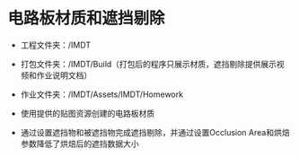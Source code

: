 # 电路板材质和遮挡剔除

- 工程文件夹：/IMDT

- 打包文件夹：/IMDT/Build（打包后的程序只展示材质，遮挡剔除提供展示视频和作业说明文档）

- 作业文件夹：/IMDT/Assets/IMDT/Homework

- 使用提供的贴图资源创建的电路板材质

- 通过设置遮挡物和被遮挡物完成遮挡剔除，并通过设置Occlusion Area和烘焙参数降低了烘焙后的遮挡数据大小

  


